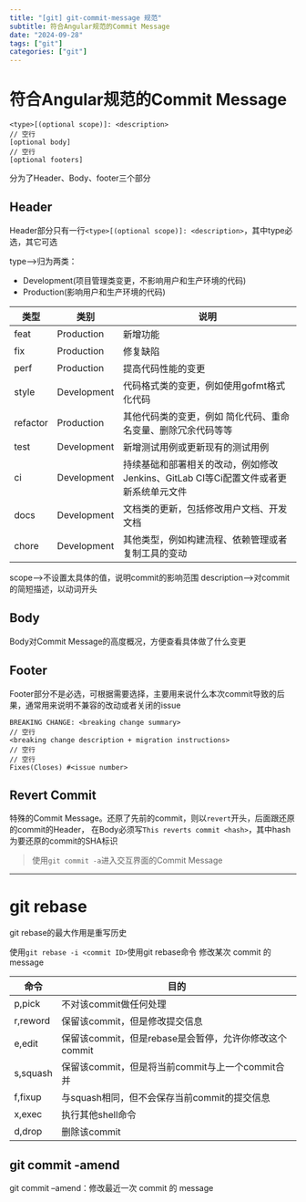 ```yaml
---
title: "[git] git-commit-message 规范"
subtitle: 符合Angular规范的Commit Message
date: "2024-09-28"
tags: ["git"]
categories: ["git"]
---
```


# 符合Angular规范的Commit Message

```text
<type>[(optional scope)]: <description>
// 空行
[optional body]
// 空行
[optional footers]
```
分为了Header、Body、footer三个部分

## Header
Header部分只有一行`<type>[(optional scope)]: <description>`，其中type必选，其它可选

type-->归为两类：
- Development(项目管理类变更，不影响用户和生产环境的代码)
- Production(影响用户和生产环境的代码)

| 类型     | 类别        | 说明                                                         |
| -------- | ----------- | ------------------------------------------------------------ |
| feat     | Production  | 新增功能                                                     |
| fix      | Production  | 修复缺陷                                                     |
| perf     | Production  | 提高代码性能的变更                                           |
| style    | Development | 代码格式类的变更，例如使用gofmt格式化代码                    |
| refactor | Production  | 其他代码类的变更，例如 简化代码、重命名变量、删除冗余代码等等 |
| test     | Development | 新增测试用例或更新现有的测试用例                             |
| ci       | Development | 持续基础和部署相关的改动，例如修改Jenkins、GitLab CI等Ci配置文件或者更新系统单元文件 |
| docs     | Development | 文档类的更新，包括修改用户文档、开发文档                     |
| chore    | Development | 其他类型，例如构建流程、依赖管理或者复制工具的变动           |

scope-->不设置太具体的值，说明commit的影响范围
description-->对commit的简短描述，以动词开头

## Body
Body对Commit Message的高度概况，方便查看具体做了什么变更

## Footer
Footer部分不是必选，可根据需要选择，主要用来说什么本次commit导致的后果，通常用来说明不兼容的改动或者关闭的issue
```text
BREAKING CHANGE: <breaking change summary>
// 空行
<breaking change description + migration instructions>
// 空行
// 空行
Fixes(Closes) #<issue number>
```

## Revert Commit
特殊的Commit Message。还原了先前的commit，则以`revert`开头，后面跟还原的commit的Header，
在Body必须写`This reverts commit <hash>`，其中hash为要还原的commit的SHA标识

> 使用`git commit -a`进入交互界面的Commit Message


--------
# git rebase
git rebase的最大作用是重写历史

使用`git rebase -i <commit ID>`使用git rebase命令  修改某次 commit 的 message

| 命令       | 目的                                   |
|----------|--------------------------------------|
| p,pick   | 不对该commit做任何处理                       |
| r,reword | 保留该commit，但是修改提交信息                   |
| e,edit   | 保留该commit，但是rebase是会暂停，允许你修改这个commit |
| s,squash | 保留该commit，但是将当前commit与上一个commit合并    |
| f,fixup  | 与squash相同，但不会保存当前commit的提交信息         |
| x,exec   | 执行其他shell命令                          |
| d,drop   | 删除该commit                            |

## git commit -amend
git commit –amend：修改最近一次 commit 的 message